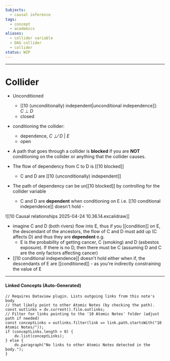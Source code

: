 ```yaml
---
Subjects:
  - causal inference
tags:
  - concept
  - academics
aliases:
  - collider variable
  - DAG collider
  - collider
status: WIP
---
```

---
# Collider 

- Unconditioned
	- [[10 (unconditionally) independent|unconditional independence]]: _C_ ⊥ _D_ 
	- closed
- conditioning the collider:
	- dependence, _C_ ⊥⁄ _D_ | _E_ 
	- open
- A path that goes through a collider is **blocked** if you are **NOT** conditioning on the collider or anything that the collider causes.
- The flow of dependency from C to D is [[10 blocked]]
	-  C and D are [[10 (unconditionally) independent]]
	
- The path of dependency can be un[[10 blocked]] by controlling for the collider variable
	- C and D are **dependent** when conditioning on E i.e. [[10 conditional independence]] doesn't hold -



![[10 Causal relationships 2025-04-24 10.36.14.excalidraw]]
- imagine  C and D (both rivers) flow into E, thus if you [[condition]] on E, the descendant of the ancestors, the flow of C and D must add up (C affects D) and thus they are **dependent** e.g. 
	- E is the probability of getting cancer, C (smoking) and D (asbestos exposure). If there is no D, then there must be C (assuming D and C are the only factors affecting cancer)
- [[10 conditional independence]] doesn't hold either when if, the descendants of E are [[conditioned]] - as you're indirectly constraining the value of E

---
#### Linked Concepts (Auto-Generated)
```dataviewjs
// Requires Dataview plugin. Lists outgoing links from this note's body
// that likely point to other Atomic Notes (by checking the path).
const outlinks = dv.current().file.outlinks;
// Filter for links pointing to the '10 Atomic Notes' folder (adjust path if needed)
const conceptLinks = outlinks.filter(link => link.path.startsWith("10 Atomic Notes/"));
if (conceptLinks.length > 0) {
    dv.list(conceptLinks);
} else {
    dv.paragraph("No links to other Atomic Notes detected in the body.");
}
```